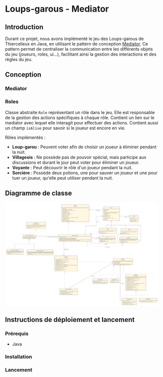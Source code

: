 # Loups-garous - Mediator

## Introduction

Durant ce projet, nous avons implémenté le jeu des Loups-garous de Thiercelieux en Java, en utilisant le pattern de
conception [Mediator](https://refactoring.guru/design-patterns/mediator). Ce pattern permet de centraliser la
communication entre les différents objets du jeu (joueurs, roles, ui…), facilitant ainsi la gestion des interactions
et des règles du jeu.

## Conception

### Mediator

### Roles

Classe abstraite `Role` représentant un rôle dans le jeu. Elle est responsable de la gestion des actions spécifiques à
chaque rôle. Contient un lien sur le mediator avec lequel elle interagit pour effectuer des actions. Contient aussi un
champ `isAlive` pour savoir si le joueur est encore en vie.

Rôles implémentés :

- **Loup-garou** : Peuvent voter afin de choisir un joueur à éliminer pendant la nuit.
- **Villageois** : Ne possède pas de pouvoir spécial, mais participe aux discussions et durant le jour peut voter pour
  éliminer un joueur.
- **Voyante** : Peut découvrir le rôle d'un joueur pendant la nuit.
- **Sorcière** : Possède deux potions, une pour sauver un joueur et une pour tuer un joueur, qu'elle peut utiliser
  pendant la nuit.

## Diagramme de classe

![Diagramme de classe](./UML.png)

## Instructions de déploiement et lancement

### Prérequis

- Java

### Installation

### Lancement